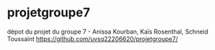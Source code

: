 # projetgroupe7
dépot du projet du groupe 7 - Anissa Kourban, Kaïs Rosenthal, Schneid Toussaint
https://github.com/uvsq22206620/projetgroupe7/
